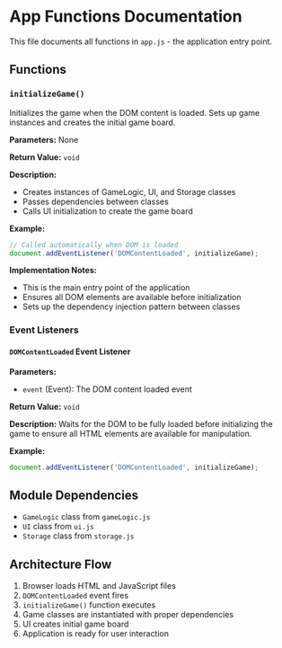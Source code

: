 # App Functions Documentation

This file documents all functions in `app.js` - the application entry point.

## Functions

### `initializeGame()`

Initializes the game when the DOM content is loaded. Sets up game instances and creates the initial game board.

**Parameters:** None

**Return Value:** `void`

**Description:**
- Creates instances of GameLogic, UI, and Storage classes
- Passes dependencies between classes
- Calls UI initialization to create the game board

**Example:**
```javascript
// Called automatically when DOM is loaded
document.addEventListener('DOMContentLoaded', initializeGame);
```

**Implementation Notes:**
- This is the main entry point of the application
- Ensures all DOM elements are available before initialization
- Sets up the dependency injection pattern between classes

### Event Listeners

#### `DOMContentLoaded` Event Listener

**Parameters:**
- `event` (Event): The DOM content loaded event

**Return Value:** `void`

**Description:**
Waits for the DOM to be fully loaded before initializing the game to ensure all HTML elements are available for manipulation.

**Example:**
```javascript
document.addEventListener('DOMContentLoaded', initializeGame);
```

## Module Dependencies

- `GameLogic` class from `gameLogic.js`
- `UI` class from `ui.js`
- `Storage` class from `storage.js`

## Architecture Flow

1. Browser loads HTML and JavaScript files
2. `DOMContentLoaded` event fires
3. `initializeGame()` function executes
4. Game classes are instantiated with proper dependencies
5. UI creates initial game board
6. Application is ready for user interaction
